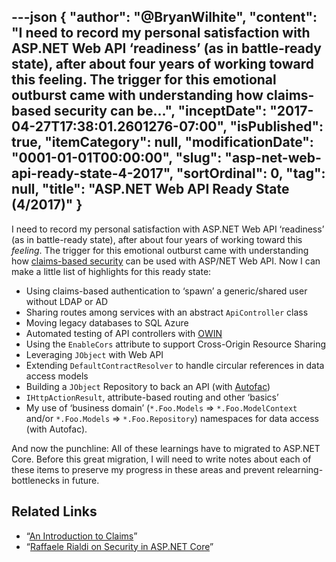 ---json
{
  "author": "@BryanWilhite",
  "content": "I need to record my personal satisfaction with ASP.NET Web API ‘readiness’ (as in battle-ready state), after about four years of working toward this feeling. The trigger for this emotional outburst came with understanding how claims-based security can be...",
  "inceptDate": "2017-04-27T17:38:01.2601276-07:00",
  "isPublished": true,
  "itemCategory": null,
  "modificationDate": "0001-01-01T00:00:00",
  "slug": "asp-net-web-api-ready-state-4-2017",
  "sortOrdinal": 0,
  "tag": null,
  "title": "ASP.NET Web API Ready State (4/2017)"
}
---

I need to record my personal satisfaction with ASP.NET Web API ‘readiness’ (as in battle-ready state), after about four years of working toward this *feeling*. The trigger for this emotional outburst came with understanding how [claims-based security](https://msdn.microsoft.com/en-us/library/ff359101.aspx) can be used with ASP/NET Web API. Now I can make a little list of highlights for this ready state:

*   Using claims-based authentication to ‘spawn’ a generic/shared user without LDAP or AD
*   Sharing routes among services with an abstract `ApiController` class
*   Moving legacy databases to SQL Azure
*   Automated testing of API controllers with [OWIN](http://owin.org/)
*   Using the `EnableCors` attribute to support Cross-Origin Resource Sharing
*   Leveraging `JObject` with Web API
*   Extending `DefaultContractResolver` to handle circular references in data access models
*   Building a `JObject` Repository to back an API (with [Autofac](https://autofac.org/))
*   `IHttpActionResult`, attribute-based routing and other ‘basics’
*   My use of ‘business domain’ (`*.Foo.Models` =&gt; `*.Foo.ModelContext` and/or `*.Foo.Models` =&gt; `*.Foo.Repository`) namespaces for data access (with Autofac).

And now the punchline: All of these learnings have to migrated to ASP.NET Core. Before this great migration, I will need to write notes about each of these items to preserve my progress in these areas and prevent relearning-bottlenecks in future.

## Related Links

*   “[An Introduction to Claims](https://msdn.microsoft.com/en-us/library/ff359101.aspx)”
*   “[Raffaele Rialdi on Security in ASP.NET Core](https://channel9.msdn.com/Blogs/Technology-and-Friends/tf426)”
